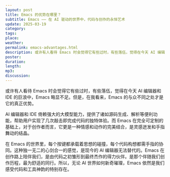 ```yaml
---
layout: post
title: Emacs 的优势在哪里？
subtitle: Emacs —— 在 AI 驱动的世界中，代码与创作的永恒艺术
update: 2025-03-19
category: 
tags: 
place: 
weather: 
permalink: emacs-advantages.html
description: 或许有人看待 Emacs 时会觉得它有些过时，有些落伍，觉得在今天 AI 编辑器和 IDE 的巨浪中，Emacs 略显不足。
poster: 
duration: 
length: 
mp3: 
discussion: 
---
```


或许有人看待 Emacs 时会觉得它有些过时，有些落伍，觉得在今天 AI 编辑器和 IDE 的巨浪中，Emacs 略显不足。但是，在我看来，Emacs 的与众不同之处才是它的真正优势。

AI 编辑器和 IDE 倚赖强大的大模型能力，提供了诸如源码生成、解析等便利功能，帮助用户实现了几次敲击即完成代码的独特体验。而 Emacs 在完全可定制的基础上，对于创作者而言，它更是一种情感和动作的完美结合，是灵感迸发和手指舞动的结晶。

在 Emacs 的世界里，每个按键都承载着思想的碰撞，每个代码构想都需手指的协同。这种独一无二的心剑合一的感觉，是现今的 AI 编辑器无法替代的。Emacs 在创作路上陪伴我们，是由代码之初雏形到最终杰作的得力伙伴。是那个伴随我们创作历程，最为舒适的同行。所以，无论 AI 世界如何新奇璀璨，Emacs 依然是我们感受代码和工具神韵的特别存在。